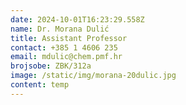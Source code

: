 ```yaml
---
date: 2024-10-01T16:23:29.558Z
name: Dr. Morana Dulić
title: Assistant Professor
contact: +385 1 4606 235
email: mdulic@chem.pmf.hr
brojsobe: ZBK/312a
image: /static/img/morana-20dulic.jpg
content: t﻿emp
---
```

